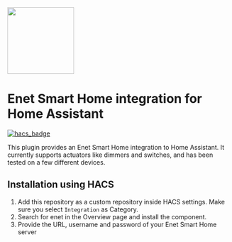 <img src="https://www.enet-smarthome.com/fileadmin/user_upload/Icons/eNet-Logo.svg" width="150" height="150" />

# Enet Smart Home integration for Home Assistant
[![hacs_badge](https://img.shields.io/badge/HACS-Custom-41BDF5.svg?style=for-the-badge)](https://github.com/hacs/integration)

This plugin provides an Enet Smart Home integration to Home Assistant. It currently supports actuators like dimmers and switches, and has been tested on a few different devices.

## Installation using HACS

1. Add this repository as a custom repository inside HACS settings. Make sure you select `Integration` as Category.
2. Search for enet in the Overview page and install the component.
3. Provide the URL, username and password of your Enet Smart Home server

